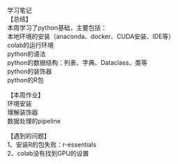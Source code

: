 学习笔记  
【总结】  
本周学习了python基础，主要包括：  
本地环境的安装（anaconda、docker、CUDA安装、IDE等）  
colab的运行环境  
python的语法  
python的数据结构：列表、字典、Dataclass、类等  
python的装饰器  
python的R包  

【本周作业】  
环境安装  
理解装饰器  
数据处理的pipeline 

【遇到的问题】  
1、安装R的包失败：r-essentials  
2、colab没有找到GPU的设置  

